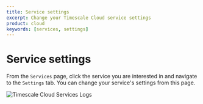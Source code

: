 ```yaml
---
title: Service settings
excerpt: Change your Timescale Cloud service settings
product: cloud
keywords: [services, settings]
---
```


# Service settings
From the `Services` page, click the service you are interested in and navigate
to the `Settings` tab. You can change your service's settings from this page.

<img class="main-content__illustration" src="https://s3.amazonaws.com/assets.timescale.com/docs/images/tsc-services-settings.png" alt="Timescale Cloud Services Logs"/>

[cloud-login]: https://console.cloud.timescale.com/
